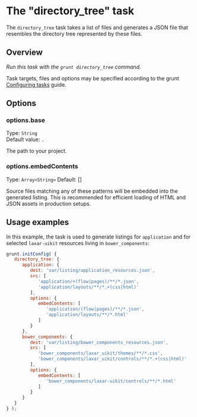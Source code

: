 # The "directory_tree" task

The `directory_tree` task takes a list of files and generates a JSON file
that resembles the directory tree represented by these files.

## Overview

*Run this task with the `grunt directory_tree` command.*

Task targets, files and options may be specified according to the grunt
[Configuring tasks](http://gruntjs.com/configuring-tasks) guide.

## Options

### options.base

Type: `String`  
Default value: `.`

The path to your project.

### options.embedContents

Type: `Array<String>`
Default: []

Source files matching any of these patterns will be embedded into the generated listing.
This is recommended for efficient loading of HTML and JSON assets in production setups.


## Usage examples

In this example, the task is used to generate listings for `application` and for selected `laxar-uikit` resources living in `bower_components`:

```js
grunt.initConfig( {
   directory_tree: {
      application: {
         dest: 'var/listing/application_resources.json',
         src: [
            'application/+(flow|pages)/**/*.json',
            'application/layouts/**/*.+(css|html)'
         ],
         options: {
            embedContents: [
               'application/(flow|pages)/**/*.json',
               'application/layouts/**/*.html'
            ]
         }
      },
      bower_components: {
         dest: 'var/listing/bower_components_resources.json',
         src: [
            'bower_components/laxar_uikit/themes/**/*.css',
            'bower_components/laxar_uikit/controls/**/*.+(css|html)'
         ],
         options: {
            embedContents: [ 
               'bower_components/laxar-uikit/controls/**/*.html' 
            ]
         }
      }
   }
} );
